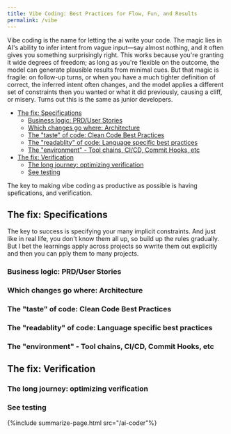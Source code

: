 ```yaml
---
title: Vibe Coding: Best Practices for Flow, Fun, and Results
permalink: /vibe
---
```


Vibe coding is the name for letting the ai write your code. The magic lies in AI's ability to infer intent from vague input—say almost nothing, and it often gives you something surprisingly right. This works because you're granting it wide degrees of freedom; as long as you're flexible on the outcome, the model can generate plausible results from minimal cues. But that magic is fragile: on follow-up turns, or when you have a much tighter definition of correct, the inferred intent often changes, and the model applies a different set of constraints then you wanted or what it did previously, causing a cliff, or misery. Turns out this is the same as junior developers.

<!-- prettier-ignore-start -->
<!-- vim-markdown-toc-start -->

- [The fix: Specifications](#the-fix-specifications)
  - [Business logic: PRD/User Stories](#business-logic-prduser-stories)
  - [Which changes go where: Architecture](#which-changes-go-where-architecture)
  - [The "taste" of code: Clean Code Best Practices](#the-taste-of-code-clean-code-best-practices)
  - [The "readablity" of code: Language specific best practices](#the-readablity-of-code-language-specific-best-practices)
  - [The "environment" - Tool chains, CI/CD, Commit Hooks, etc](#the-environment---tool-chains-cicd-commit-hooks-etc)
- [The fix: Verification](#the-fix-verification)
  - [The long journey: optimizing verification](#the-long-journey-optimizing-verification)
  - [See testing](#see-testing)

<!-- vim-markdown-toc-end -->
<!-- prettier-ignore-end -->

The key to making vibe coding as productive as possible is having spefications, and verification.

## The fix: Specifications

The key to success is specifying your many implicit constraints. And just like in real life, you don't know them all up, so build up the rules gradually. But I bet the learnings apply across projects so wwrite them out explicitly and then you can pply them to many projects.

### Business logic: PRD/User Stories

### Which changes go where: Architecture

### The "taste" of code: Clean Code Best Practices

### The "readablity" of code: Language specific best practices

### The "environment" - Tool chains, CI/CD, Commit Hooks, etc

## The fix: Verification

### The long journey: optimizing verification

### See testing

{%include summarize-page.html src="/ai-coder"%}
